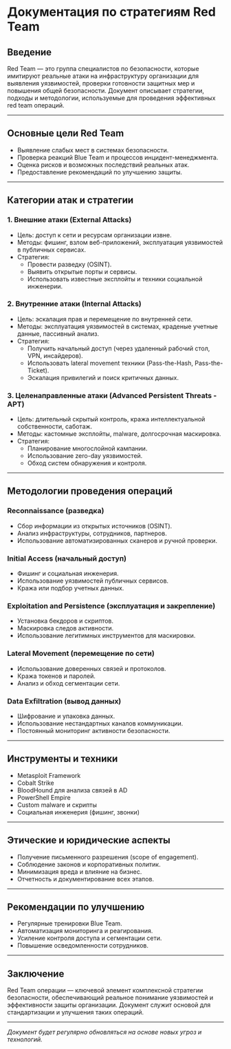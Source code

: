 # Документация по стратегиям Red Team

## Введение

Red Team — это группа специалистов по безопасности, которые имитируют реальные атаки на инфраструктуру организации для выявления уязвимостей, проверки готовности защитных мер и повышения общей безопасности. Документ описывает стратегии, подходы и методологии, используемые для проведения эффективных red team операций.

---

## Основные цели Red Team

- Выявление слабых мест в системах безопасности.
- Проверка реакций Blue Team и процессов инцидент-менеджмента.
- Оценка рисков и возможных последствий реальных атак.
- Предоставление рекомендаций по улучшению защиты.

---

## Категории атак и стратегии

### 1. Внешние атаки (External Attacks)

- Цель: доступ к сети и ресурсам организации извне.
- Методы: фишинг, взлом веб-приложений, эксплуатация уязвимостей в публичных сервисах.
- Стратегия:
  - Провести разведку (OSINT).
  - Выявить открытые порты и сервисы.
  - Использовать известные эксплойты и техники социальной инженерии.

### 2. Внутренние атаки (Internal Attacks)

- Цель: эскалация прав и перемещение по внутренней сети.
- Методы: эксплуатация уязвимостей в системах, краденые учетные данные, пассивный анализ.
- Стратегия:
  - Получить начальный доступ (через удаленный рабочий стол, VPN, инсайдеров).
  - Использовать lateral movement техники (Pass-the-Hash, Pass-the-Ticket).
  - Эскалация привилегий и поиск критичных данных.

### 3. Целенаправленные атаки (Advanced Persistent Threats - APT)

- Цель: длительный скрытый контроль, кража интеллектуальной собственности, саботаж.
- Методы: кастомные эксплойты, malware, долгосрочная маскировка.
- Стратегия:
  - Планирование многослойной кампании.
  - Использование zero-day уязвимостей.
  - Обход систем обнаружения и контроля.

---

## Методологии проведения операций

### Reconnaissance (разведка)

- Сбор информации из открытых источников (OSINT).
- Анализ инфраструктуры, сотрудников, партнеров.
- Использование автоматизированных сканеров и ручной проверки.

### Initial Access (начальный доступ)

- Фишинг и социальная инженерия.
- Использование уязвимостей публичных сервисов.
- Кража или подбор учетных данных.

### Exploitation and Persistence (эксплуатация и закрепление)

- Установка бекдоров и скриптов.
- Маскировка следов активности.
- Использование легитимных инструментов для маскировки.

### Lateral Movement (перемещение по сети)

- Использование доверенных связей и протоколов.
- Кража токенов и паролей.
- Анализ и обход сегментации сети.

### Data Exfiltration (вывод данных)

- Шифрование и упаковка данных.
- Использование нестандартных каналов коммуникации.
- Постоянный мониторинг активности безопасности.

---

## Инструменты и техники

- Metasploit Framework
- Cobalt Strike
- BloodHound для анализа связей в AD
- PowerShell Empire
- Custom malware и скрипты
- Социальная инженерия (фишинг, звонки)

---

## Этические и юридические аспекты

- Получение письменного разрешения (scope of engagement).
- Соблюдение законов и корпоративных политик.
- Минимизация вреда и влияние на бизнес.
- Отчетность и документирование всех этапов.

---

## Рекомендации по улучшению

- Регулярные тренировки Blue Team.
- Автоматизация мониторинга и реагирования.
- Усиление контроля доступа и сегментации сети.
- Повышение осведомленности сотрудников.

---

## Заключение

Red Team операции — ключевой элемент комплексной стратегии безопасности, обеспечивающий реальное понимание уязвимостей и эффективности защиты организации. Документ служит основой для стандартизации и улучшения таких операций.

---

*Документ будет регулярно обновляться на основе новых угроз и технологий.*

